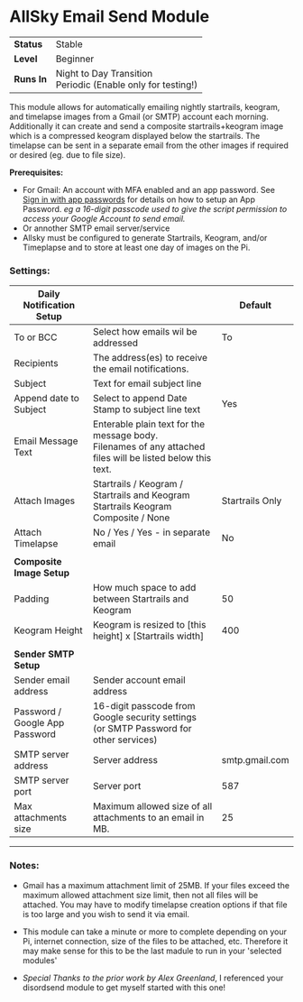 # AllSky Email Send Module

|||
| ------------ | ------------   |
| **Status**   | Stable         |
| **Level**    | Beginner       |
| **Runs In**  | Night to Day Transition<br>Periodic (Enable only for testing!)   |


This module allows for automatically emailing nightly startrails, keogram, and timelapse images from a Gmail (or SMTP) account each morning.  Additionally it can create and send a composite startrails+keogram image which is a compressed keogram displayed below the startrails.  The timelapse can be sent in a separate email from the other images if required or desired (eg. due to file size).

**Prerequisites:**
 - For Gmail: An account with MFA enabled and an app password. See [Sign in with app passwords](https://support.google.com/accounts/answer/185833?hl=en) for details on how to setup an App Password.  _eg a 16-digit passcode used to give the script permission to access your Google Account to send email._
 - Or annother SMTP email server/service
 - Allsky must be configured to generate Startrails, Keogram, and/or Timeplapse and to store at least one day of images on the Pi.

### Settings:

| Daily Notification Setup          ||Default|
| ------------                      | ------------ |------------ |
| To or BCC                         | Select how emails wil be addressed    |To|
| Recipients                        | The address(es) to receive the email notifications.  ||
| Subject                           | Text for email subject line ||
| Append date to Subject            | Select to append Date Stamp to subject line text |Yes|
| Email Message Text                | Enterable plain text for the message body.<br>Filenames of any attached files will be listed below this text.||
| Attach Images                     | Startrails / Keogram / Startrails and Keogram<br>Startrails Keogram Composite / None |Startrails Only|
| Attach Timelapse                  | No / Yes / Yes - in separate email |No|
||||
| **Composite Image Setup**|||
| Padding                           | How much space to add between Startrails and Keogram     | 50 |
| Keogram Height                    | Keogram is resized to [this height] x [Startrails width] |400  |
||||
| **Sender SMTP Setup**|||
| Sender email address              | Sender account email address      |  |
| Password / <br>Google App Password| 16-digit passcode from Google security settings<br>(or SMTP Password for other services)||
| SMTP server address               | Server address |smtp.gmail.com|
| SMTP server port                  | Server port|587|
| Max attachments size              | Maximum allowed size of all attachments to an email in MB.|25|

<hr>

### Notes:

 - Gmail has a maximum attachment limit of 25MB.  If your files exceed the maximum allowed attachment size limit, then not all files will be attached.  You may have to modify timelapse creation options if that file is too large and you wish to send it via email.

 - This module can take a minute or more to complete depending on your Pi, internet connection, size of the files to be attached, etc.  Therefore it may make sense for this to be the last madule to run in your 'selected modules'

 - _Special Thanks to the prior work by Alex Greenland_, I referenced your disordsend module to get myself started with this one!
